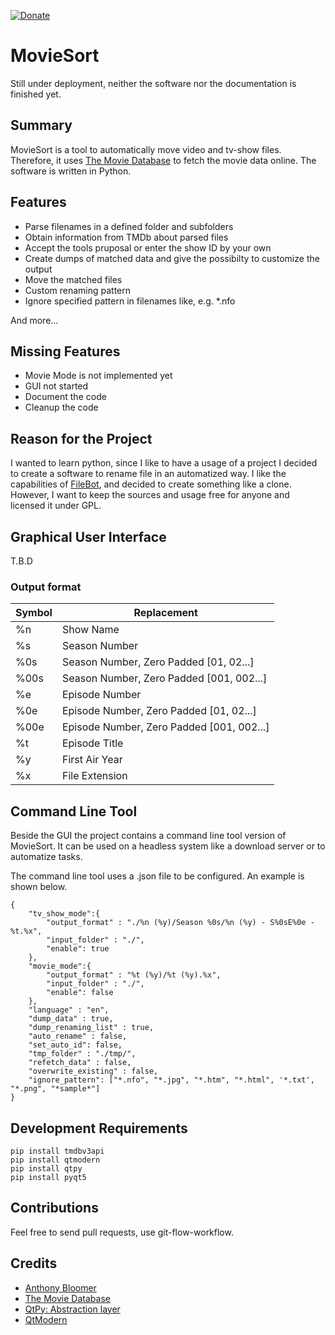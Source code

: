 [![Donate](https://img.shields.io/badge/Donate-PayPal-green.svg)](https://www.paypal.com/cgi-bin/webscr?cmd=_s-xclick&hosted_button_id=JBK73YUVW7MGW&source=url)

# MovieSort
Still under deployment, neither the software nor the documentation is finished yet.

## Summary
MovieSort is a tool to automatically move video and tv-show files. Therefore, it uses [The Movie Database](https://www.themoviedb.org/) to fetch the movie data online. The software is written in Python.

## Features
- Parse filenames in a defined folder and subfolders
- Obtain information from TMDb about parsed files
- Accept the tools pruposal or enter the show ID by your own
- Create dumps of matched data and give the possibilty to customize the output
- Move the matched files
- Custom renaming pattern
- Ignore specified pattern in filenames like, e.g. *.nfo

And more...


## Missing Features
- Movie Mode is not implemented yet
- GUI not started
- Document the code
- Cleanup the code

## Reason for the Project
I wanted to learn python, since I like to have a usage of a project I decided to create a software to rename file in an automatized way. I like the capabilities of [FileBot](https://www.filebot.net/), and decided to create something like a clone. However, I want to keep the sources and usage free for anyone and licensed it under GPL.

## Graphical User Interface
T.B.D 

### Output format
|Symbol| Replacement                               |
|------|-------------------------------------------|
|%n    | Show Name                                 |
|%s    | Season Number                             |
|%0s   | Season Number, Zero Padded [01, 02...]    |
|%00s  | Season Number, Zero Padded [001, 002...]  |
|%e    | Episode Number                            |
|%0e   | Episode Number, Zero Padded [01, 02...]   |
|%00e  | Episode Number, Zero Padded [001, 002...] |
|%t    | Episode Title                             |
|%y    | First Air Year                            |
|%x    | File Extension                            |

 ## Command Line Tool
 Beside the GUI the project contains a command line tool version of MovieSort. It can be used on a headless system like a download server or to automatize tasks.

The command line tool uses a .json file to be configured. An example is shown below.

~~~~{.json} 
{
    "tv_show_mode":{
        "output_format" : "./%n (%y)/Season %0s/%n (%y) - S%0sE%0e - %t.%x",
        "input_folder" : "./",
        "enable": true
    },
    "movie_mode":{
        "output_format" : "%t (%y)/%t (%y).%x",
        "input_folder" : "./",
        "enable": false
    },
    "language" : "en",
    "dump_data" : true, 
    "dump_renaming_list" : true,
    "auto_rename" : false,
    "set_auto_id": false,
    "tmp_folder" : "./tmp/",
    "refetch_data" : false,
    "overwrite_existing" : false,
    "ignore_pattern": ["*.nfo", "*.jpg", "*.htm", "*.html", '*.txt', "*.png", "*sample*"]
}
~~~~

## Development Requirements

~~~~
pip install tmdbv3api
pip install qtmodern
pip install qtpy
pip install pyqt5
~~~~

## Contributions
Feel free to send pull requests, use git-flow-workflow.

## Credits
- [Anthony Bloomer](https://github.com/AnthonyBloomer)
- [The Movie Database](https://www.themoviedb.org/)
- [QtPy: Abstraction layer](https://github.com/spyder-ide/qtpy)
- [QtModern](https://github.com/gmarull/qtmodern)